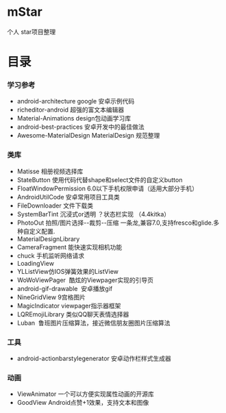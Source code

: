 # mStar
个人 star项目整理

# 目录 


### 学习参考
* android-architecture google 安卓示例代码
* richeditor-android 超强的富文本编辑器
* Material-Animations design包动画学习库
* android-best-practices 安卓开发中的最佳做法
* Awesome-MaterialDesign MaterialDesign 规范整理

### 类库
* Matisse 相册视频选择库 
* StateButton 使用代码代替shape和select文件的自定义button 
* FloatWindowPermission 6.0以下手机权限申请（适用大部分手机）
* AndroidUtilCode 安卓常用项目工具类
* FileDownloader 文件下载类
* SystemBarTint 沉浸式or透明 ？状态栏实现 （4.4kitka）
* PhotoOut 拍照/图片选择--裁剪--压缩 一条龙,兼容7.0,支持fresco和glide.多种自定义配置.
* MaterialDesignLibrary
* CameraFragment 能快速实现相机功能 
* chuck 手机监听网络请求
* LoadingView 
* YLListView仿IOS弹簧效果的ListView
* WoWoViewPager  酷炫的Viewpager实现的引导页
* android-gif-drawable  安卓播放gif
* NineGridView 9宫格图片
* MagicIndicator viewpager指示器框架
* LQREmojiLibrary 类似QQ聊天表情选择器
* Luban  鲁班图片压缩算法，接近微信朋友圈图片压缩算法

### 工具
* android-actionbarstylegenerator 安卓动作栏样式生成器

### 动画
* ViewAnimator 一个可以方便实现属性动画的开源库
* GoodView Android点赞+1效果，支持文本和图像

